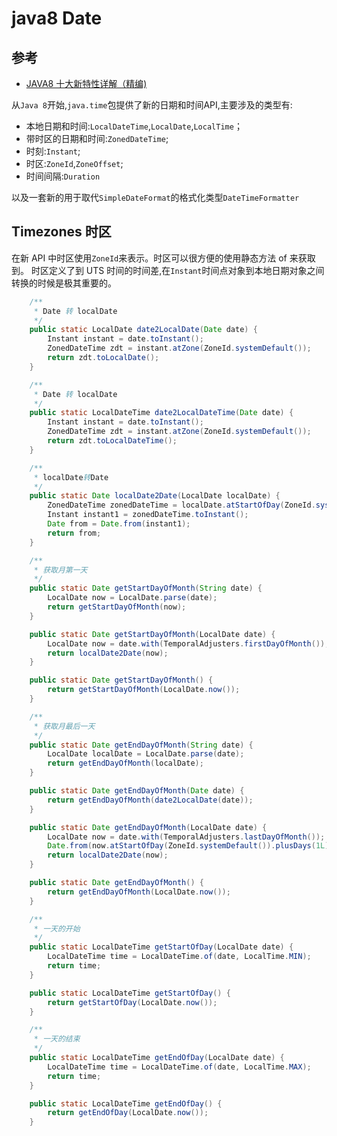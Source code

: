 # java8 Date

## 参考

- [JAVA8 十大新特性详解（精编)](https://www.jianshu.com/p/0bf8fe0f153b)

从`Java 8`开始,`java.time`包提供了新的日期和时间API,主要涉及的类型有:

- 本地日期和时间:`LocalDateTime`,`LocalDate`,`LocalTime`；
- 带时区的日期和时间:`ZonedDateTime`;
- 时刻:`Instant`;
- 时区:`ZoneId`,`ZoneOffset`;
- 时间间隔:`Duration`

以及一套新的用于取代`SimpleDateFormat`的格式化类型`DateTimeFormatter`

## Timezones 时区

在新 API 中时区使用`ZoneId`来表示。时区可以很方便的使用静态方法 of 来获取到。 时区定义了到 UTS 时间的时间差,在`Instant`时间点对象到本地日期对象之间转换的时候是极其重要的。

```java
    /**
     * Date 转 localDate
     */
    public static LocalDate date2LocalDate(Date date) {
        Instant instant = date.toInstant();
        ZonedDateTime zdt = instant.atZone(ZoneId.systemDefault());
        return zdt.toLocalDate();
    }

    /**
     * Date 转 localDate
     */
    public static LocalDateTime date2LocalDateTime(Date date) {
        Instant instant = date.toInstant();
        ZonedDateTime zdt = instant.atZone(ZoneId.systemDefault());
        return zdt.toLocalDateTime();
    }

    /**
     * localDate转Date
     */
    public static Date localDate2Date(LocalDate localDate) {
        ZonedDateTime zonedDateTime = localDate.atStartOfDay(ZoneId.systemDefault());
        Instant instant1 = zonedDateTime.toInstant();
        Date from = Date.from(instant1);
        return from;
    }

    /**
     * 获取月第一天
     */
    public static Date getStartDayOfMonth(String date) {
        LocalDate now = LocalDate.parse(date);
        return getStartDayOfMonth(now);
    }

    public static Date getStartDayOfMonth(LocalDate date) {
        LocalDate now = date.with(TemporalAdjusters.firstDayOfMonth());
        return localDate2Date(now);
    }

    public static Date getStartDayOfMonth() {
        return getStartDayOfMonth(LocalDate.now());
    }

    /**
     * 获取月最后一天
     */
    public static Date getEndDayOfMonth(String date) {
        LocalDate localDate = LocalDate.parse(date);
        return getEndDayOfMonth(localDate);
    }

    public static Date getEndDayOfMonth(Date date) {
        return getEndDayOfMonth(date2LocalDate(date));
    }

    public static Date getEndDayOfMonth(LocalDate date) {
        LocalDate now = date.with(TemporalAdjusters.lastDayOfMonth());
        Date.from(now.atStartOfDay(ZoneId.systemDefault()).plusDays(1L).minusNanos(1L).toInstant());
        return localDate2Date(now);
    }

    public static Date getEndDayOfMonth() {
        return getEndDayOfMonth(LocalDate.now());
    }

    /**
     * 一天的开始
     */
    public static LocalDateTime getStartOfDay(LocalDate date) {
        LocalDateTime time = LocalDateTime.of(date, LocalTime.MIN);
        return time;
    }

    public static LocalDateTime getStartOfDay() {
        return getStartOfDay(LocalDate.now());
    }

    /**
     * 一天的结束
     */
    public static LocalDateTime getEndOfDay(LocalDate date) {
        LocalDateTime time = LocalDateTime.of(date, LocalTime.MAX);
        return time;
    }

    public static LocalDateTime getEndOfDay() {
        return getEndOfDay(LocalDate.now());
    }
```

